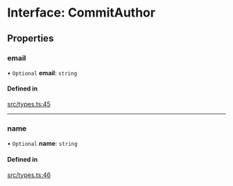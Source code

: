 # Interface: CommitAuthor

## Properties

### email

• `Optional` **email**: `string`

#### Defined in

[src/types.ts:45](https://github.com/transitive-bullshit/github-scraper/blob/6f458e4/src/types.ts#L45)

___

### name

• `Optional` **name**: `string`

#### Defined in

[src/types.ts:46](https://github.com/transitive-bullshit/github-scraper/blob/6f458e4/src/types.ts#L46)
